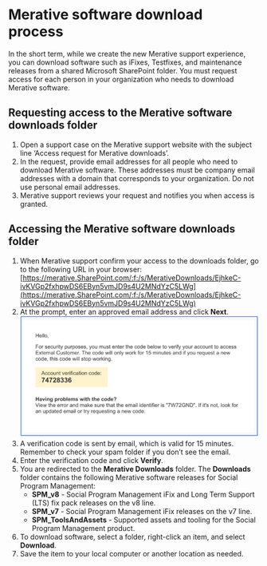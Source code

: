 # Merative software download process

In the short term, while we create the new Merative support experience, you can download software such as iFixes, Testfixes, and maintenance releases from a shared Microsoft SharePoint folder. You must request access for each person in your organization who needs to download Merative software.

## Requesting access to the Merative software downloads folder

1.	Open a support case on the Merative support website with the subject line ‘Access request for Merative downloads’.
2.	In the request, provide email addresses for all people who need to download Merative software. These addresses must be company email addresses with a domain that corresponds to your organization. Do not use personal email addresses.
3.	Merative support reviews your request and notifies you when access is granted.

## Accessing the Merative software downloads folder

1.	When Merative support confirm your access to the downloads folder, go to the following URL in your browser: [https://merative.SharePoint.com/:f:/s/MerativeDownloads/EjhkeC-ivKVGp2fxhpwDS6EByn5vmJD9s4U2MNdYzC5LWg](https://merative.SharePoint.com/:f:/s/MerativeDownloads/EjhkeC-ivKVGp2fxhpwDS6EByn5vmJD9s4U2MNdYzC5LWg)
2.	At the prompt, enter an approved email address and click **Next**. ![This image shows the Sharepoint login page](/images/verification-email.png?raw=true "Verify your identity page")
3.	A verification code is sent by email, which is valid for 15 minutes. Remember to check your spam folder if you don’t see the email.
4.	Enter the verification code and click **Verify**.
5.	You are redirected to the **Merative Downloads** folder. The **Downloads** folder contains the following Merative software releases for Social Program Management:
    * **SPM_v8** - Social Program Management iFix and Long Term Support (LTS) fix pack releases on the v8 line.
    * **SPM_v7** - Social Program Management iFix releases on the v7 line.
    * **SPM_ToolsAndAssets** - Supported assets and tooling for the Social Program Management product.
6.	To download software, select a folder, right-click an item, and select **Download**.
7.	Save the item to your local computer or another location as needed.
